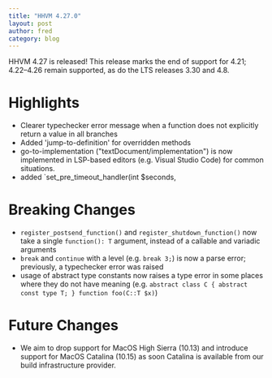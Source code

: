 ```yaml
---
title: "HHVM 4.27.0"
layout: post
author: fred 
category: blog
---
```


HHVM 4.27 is released! This release marks the end of support for 4.21;
4.22&ndash;4.26 remain supported, as do the LTS releases 3.30 and 4.8.

# Highlights

- Clearer typechecker error message when a function does not explicitly
  return a value in all branches
- Added 'jump-to-definition' for overridden methods
- go-to-implementation ("textDocument/implementation") is now implemented in
  LSP-based editors (e.g. Visual Studio Code) for common situations.
- added `set_pre_timeout_handler(int $seconds, 

# Breaking Changes

- `register_postsend_function()` and `register_shutdown_function()` now take
  a single `function(): T` argument, instead of a callable and variadic
  arguments
- `break` and `continue` with a level (e.g. `break 3;`) is now a parse error;
  previously, a typechecker error was raised
- usage of abstract type constants now raises a type error in some places where
  they do not have meaning (e.g.
  `abstract class C { abstract const type T; } function foo(C::T $x)`)

# Future Changes

- We aim to drop support for MacOS High Sierra (10.13) and introduce support for
  MacOS Catalina (10.15) as soon Catalina is available from our build
  infrastructure provider.
